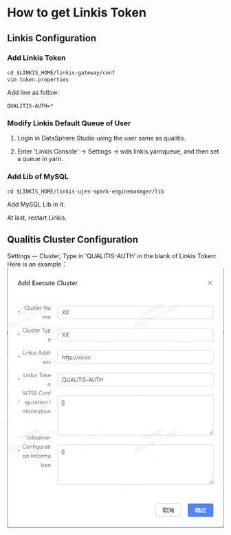 # How to get Linkis Token

## Linkis Configuration
### Add Linkis Token
```
cd $LINKIS_HOME/linkis-gateway/conf
vim token.properties
```

Add line as follow:
```
QUALITIS-AUTH=*
```

### Modify Linkis Default Queue of User
1. Login in DataSphere Studio using the user same as qualitis.

2. Enter 'Linkis Console' -> Settings -> wds.linkis.yarnqueue, and then set a queue in yarn.

### Add Lib of MySQL
```
cd $LINKIS_HOME/linkis-ujes-spark-enginemanager/lib
```
Add MySQL Lib in it.

At last, restart Linkis.

## Qualitis Cluster Configuration
Settings -- Cluster, Type in 'QUALITIS-AUTH' in the blank of Linkis Token:  
Here is an example：
![](../../../images/en_US/ch1/ClusterConfigurationDemo.png)
